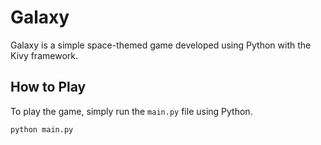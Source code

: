 # Galaxy

Galaxy is a simple space-themed game developed using Python with the Kivy framework. 

## How to Play

To play the game, simply run the `main.py` file using Python. 

```bash
python main.py
